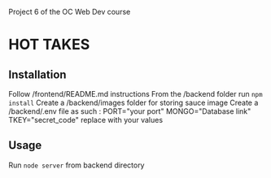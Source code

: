 Project 6 of the OC  Web Dev course
# HOT TAKES #

## Installation ##
Follow /frontend/README.md instructions
From the /backend folder run `npm install`
Create a /backend/images folder for storing sauce image
Create a /backend/.env file as such :
    PORT="your port"
    MONGO="Database link"
    TKEY="secret_code"
replace with your values

## Usage ##
Run `node server` from backend directory 